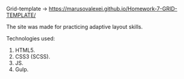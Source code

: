 Grid-template -> https://marusovalexei.github.io/Homework-7-GRID-TEMPLATE/

The site was made for practicing adaptive layout skills.

Technologies used:

1. HTML5.
2. CSS3 (SCSS).
3. JS.
4. Gulp.
